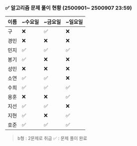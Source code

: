### ✅ 알고리즘 문제 풀이 현황 (2500901~ 2500907 23:59)

| 이름   | ~수요일 | ~금요일 | ~일요일 | 
|--------|--------|--------|--------|
| 구     | ❌      | ✅     | ❌     | 
| 경민   | ❌      | ❌     | ❌     |
| 민지   | ✅      | ✅     | ✅     | 
| 봉기   | ✅      | ❌     | ❌     |
| 성민   | ❌      | ❌     | ❌     |
| 소연   | ✅      | ✅     | ❌     | 
| 수희   | ✅      | ✅     | ✅     |
| 용훈   | ❌      | ❌     | ✅     |
| 지선   | ✅      | ✅     | ❌     |
| 지현   | ✅      | ❌     | ✅     |
| 호준   | ✅      | ✅     | ✅     | 

> b형 : 2문제로 취급
> ✅ : 문제 풀이 완료
